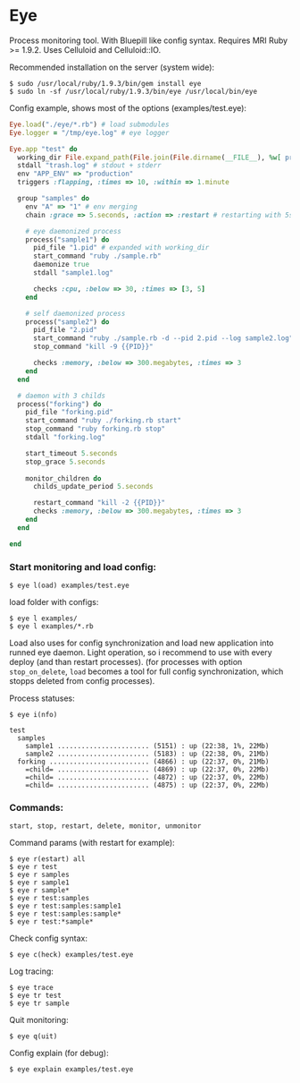 Eye
===

Process monitoring tool. With Bluepill like config syntax. Requires MRI Ruby >= 1.9.2. Uses Celluloid and Celluloid::IO.


Recommended installation on the server (system wide):

    $ sudo /usr/local/ruby/1.9.3/bin/gem install eye
    $ sudo ln -sf /usr/local/ruby/1.9.3/bin/eye /usr/local/bin/eye


Config example, shows most of the options (examples/test.eye):

```ruby
Eye.load("./eye/*.rb") # load submodules
Eye.logger = "/tmp/eye.log" # eye logger

Eye.app "test" do
  working_dir File.expand_path(File.join(File.dirname(__FILE__), %w[ processes ]))
  stdall "trash.log" # stdout + stderr
  env "APP_ENV" => "production"
  triggers :flapping, :times => 10, :within => 1.minute

  group "samples" do
    env "A" => "1" # env merging
    chain :grace => 5.seconds, :action => :restart # restarting with 5s interval, one by one.

    # eye daemonized process
    process("sample1") do
      pid_file "1.pid" # expanded with working_dir
      start_command "ruby ./sample.rb"
      daemonize true
      stdall "sample1.log"

      checks :cpu, :below => 30, :times => [3, 5]
    end

    # self daemonized process
    process("sample2") do
      pid_file "2.pid"
      start_command "ruby ./sample.rb -d --pid 2.pid --log sample2.log"
      stop_command "kill -9 {{PID}}"

      checks :memory, :below => 300.megabytes, :times => 3
    end
  end

  # daemon with 3 childs
  process("forking") do
    pid_file "forking.pid"
    start_command "ruby ./forking.rb start"
    stop_command "ruby forking.rb stop"
    stdall "forking.log"

    start_timeout 5.seconds
    stop_grace 5.seconds
  
    monitor_children do
      childs_update_period 5.seconds

      restart_command "kill -2 {{PID}}"
      checks :memory, :below => 300.megabytes, :times => 3
    end
  end

end
```

### Start monitoring and load config:

    $ eye l(oad) examples/test.eye

load folder with configs:

    $ eye l examples/
    $ eye l examples/*.rb

Load also uses for config synchronization and load new application into runned eye daemon. Light operation, so i recommend to use with every deploy (and than restart processes).
(for processes with option `stop_on_delete`, `load` becomes a tool for full config synchronization, which stopps deleted from config processes).


Process statuses:
  
    $ eye i(nfo)

```
test                                       
  samples                                  
    sample1 ....................... (5151) : up (22:38, 1%, 22Mb)
    sample2 ....................... (5183) : up (22:38, 0%, 21Mb)
  forking ......................... (4866) : up (22:37, 0%, 21Mb)
    =child= ....................... (4869) : up (22:37, 0%, 22Mb)
    =child= ....................... (4872) : up (22:37, 0%, 22Mb)
    =child= ....................... (4875) : up (22:37, 0%, 22Mb)
```

### Commands:
    
    start, stop, restart, delete, monitor, unmonitor

Command params (with restart for example):

    $ eye r(estart) all
    $ eye r test
    $ eye r samples
    $ eye r sample1
    $ eye r sample*
    $ eye r test:samples
    $ eye r test:samples:sample1
    $ eye r test:samples:sample*
    $ eye r test:*sample*

Check config syntax:

    $ eye c(heck) examples/test.eye

Log tracing:

    $ eye trace 
    $ eye tr test
    $ eye tr sample

Quit monitoring:

    $ eye q(uit)

Config explain (for debug):

    $ eye explain examples/test.eye
